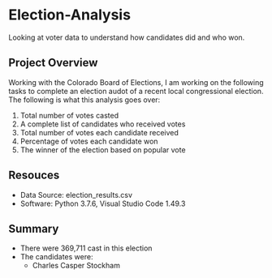 # Election-Analysis
Looking at voter data to understand how candidates did and who won. 

## Project Overview 
Working with the Colorado Board of Elections, I am working on the following tasks to complete an election audot of a recent local congressional election. The following is what this analysis goes over:

1. Total number of votes casted
2. A complete list of candidates who received votes
3. Total number of votes each candidate received
4. Percentage of votes each candidate won
5. The winner of the election based on popular vote

## Resouces 
* Data Source: election_results.csv
* Software: Python 3.7.6, Visual Studio Code 1.49.3

## Summary 
* There were 369,711 cast in this election
* The candidates were:
  * Charles Casper Stockham
